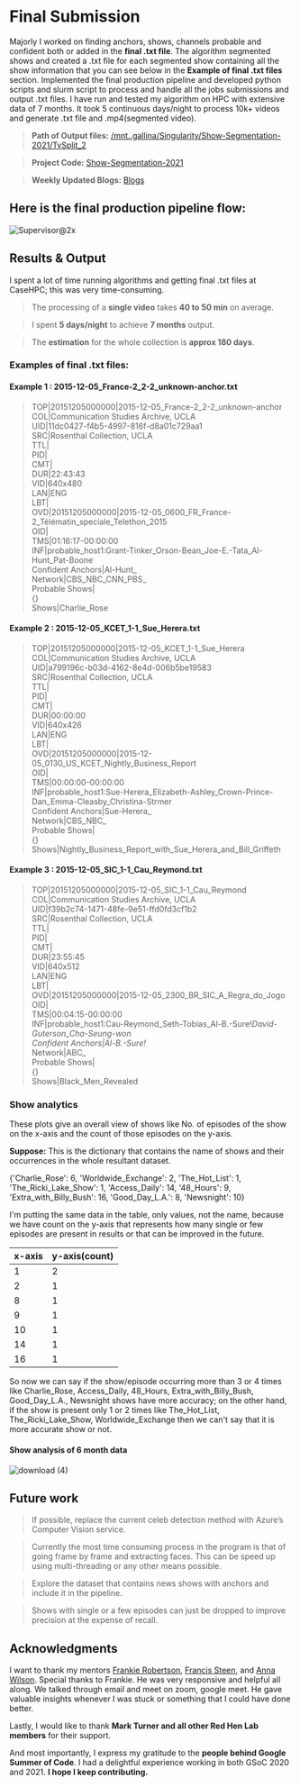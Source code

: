 # Final Submission

Majorly I worked on finding anchors, shows, channels probable and confident both or added in the **final .txt file**. The algorithm segmented shows and created a .txt file for each segmented show containing all the show information that you can see below in the **Example of final .txt files** section. Implemented the final production pipeline and developed python scripts and slurm script to process and handle all the jobs submissions and output .txt files. I have run and tested my algorithm on HPC with extensive data of 7 months. It took 5 continuous days/night to process 10k+ videos and generate .txt file and .mp4(segmented video).
 
> **Path of Output files:** [/mnt..gallina/Singularity/Show-Segmentation-2021/TvSplit_2]()

> **Project Code:** [Show-Segmentation-2021](https://github.com/EdOates84/Show-Segmentation-2021)

> **Weekly Updated Blogs:** [Blogs](https://edoates84.github.io/)

## Here is the final production pipeline flow:

![Supervisor@2x](https://user-images.githubusercontent.com/46043645/129532906-cedbbc32-90cd-4982-8809-87f44da5799d.png)


## Results & Output

I spent a lot of time running algorithms and getting final .txt files at CaseHPC; this was very time-consuming. 
> The processing of a **single video** takes **40 to 50 min** on average.

> I spent **5 days/night** to achieve **7 months** output.

> The **estimation** for the whole collection is **approx 180 days**.

### Examples of final .txt files:

#### Example 1 : 2015-12-05_France-2_2-2_unknown-anchor.txt

>TOP|20151205000000|2015-12-05_France-2_2-2_unknown-anchor<br>
COL|Communication Studies Archive, UCLA<br>
UID|11dc0427-f4b5-4997-816f-d8a01c729aa1<br>
SRC|Rosenthal Collection, UCLA<br>
TTL|<br>
PID|<br>
CMT|<br>
DUR|22:43:43<br>
VID|640x480<br>
LAN|ENG<br>
LBT|<br>
OVD|20151205000000|2015-12-05_0600_FR_France-2_Télématin_speciale_Telethon_2015<br>
OID|<br>
TMS|01:16:17-00:00:00<br>
INF|probable_host1:Grant-Tinker_Orson-Bean_Joe-E.-Tata_Al-Hunt_Pat-Boone<br>
Confident Anchors|Al-Hunt_<br>
Network|CBS_NBC_CNN_PBS_<br>
Probable Shows| <br>
{}<br>
Shows|Charlie_Rose<br>


#### Example 2 : 2015-12-05_KCET_1-1_Sue_Herera.txt

>TOP|20151205000000|2015-12-05_KCET_1-1_Sue_Herera<br>
COL|Communication Studies Archive, UCLA<br>
UID|a799196c-b03d-4162-8e4d-006b5be19583<br>
SRC|Rosenthal Collection, UCLA<br>
TTL|<br>
PID|<br>
CMT|<br>
DUR|00:00:00<br>
VID|640x426<br>
LAN|ENG<br>
LBT|<br>
OVD|20151205000000|2015-12-05_0130_US_KCET_Nightly_Business_Report<br>
OID|<br>
TMS|00:00:00-00:00:00<br>
INF|probable_host1:Sue-Herera_Elizabeth-Ashley_Crown-Prince-Dan_Emma-Cleasby_Christina-Strmer<br>
Confident Anchors|Sue-Herera_<br>
Network|CBS_NBC_<br>
Probable Shows| <br>
{}<br>
Shows|Nightly_Business_Report_with_Sue_Herera_and_Bill_Griffeth<br>


#### Example 3 : 2015-12-05_SIC_1-1_Cau_Reymond.txt

>TOP|20151205000000|2015-12-05_SIC_1-1_Cau_Reymond<br>
COL|Communication Studies Archive, UCLA<br>
UID|f39b2c74-1471-48fe-9e51-ffd0fd3cf1b2<br>
SRC|Rosenthal Collection, UCLA<br>
TTL|<br>
PID|<br>
CMT|<br>
DUR|23:55:45<br>
VID|640x512<br>
LAN|ENG<br>
LBT|<br>
OVD|20151205000000|2015-12-05_2300_BR_SIC_A_Regra_do_Jogo<br>
OID|<br>
TMS|00:04:15-00:00:00<br>
INF|probable_host1:Cau-Reymond_Seth-Tobias_Al-B.-Sure!_David-Guterson_Cha-Seung-won<br>
Confident Anchors|Al-B.-Sure!_<br>
Network|ABC_<br>
Probable Shows| <br>
{}<br>
Shows|Black_Men_Revealed<br>


### Show analytics

These plots give an overall view of shows like No. of episodes of the show on the x-axis and the count of those episodes on the y-axis.

**Suppose:** This is the dictionary that contains the name of shows and their occurrences in the whole resultant dataset. 

{'Charlie_Rose': 6, 'Worldwide_Exchange': 2, 'The_Hot_List': 1, 'The_Ricki_Lake_Show': 1, 'Access_Daily': 14, '48_Hours': 9, 'Extra_with_Billy_Bush': 16, 'Good_Day_L.A.': 8, 'Newsnight': 10}

I'm putting the same data in the table, only values, not the name, because we have count on the y-axis that represents how many single or few episodes are present in results or that can be improved in the future.

| x-axis      | y-axis(count) |
| ----------- | ----------- |
| 1           | 2           |
| 2           | 1           |
| 8           | 1           |
| 9           | 1           |
| 10          | 1           |
| 14          | 1           |
| 16          | 1           |

So now we can say if the show/episode occurring more than 3 or 4 times like Charlie_Rose, Access_Daily, 48_Hours, Extra_with_Billy_Bush, Good_Day_L.A., Newsnight shows have more accuracy; on the other hand, if the show is present only 1 or 2 times like The_Hot_List, The_Ricki_Lake_Show, Worldwide_Exchange then we can't say that it is more accurate show or not.

#### Show analysis of 6 month data

![download (4)](https://user-images.githubusercontent.com/46043645/129891889-1cadd63e-a458-4b85-a12d-316a794d886a.png)



## Future work
> If possible, replace the current celeb detection method with Azure’s Computer Vision service.

> Currently the most time consuming process in the program is that of going frame by frame and extracting faces. This can be speed up using multi-threading or any other means possible.

> Explore the dataset that contains news shows with anchors and include it in the pipeline.

> Shows with single or a few episodes can just be dropped to improve precision at the expense of recall.


## Acknowledgments

I want to thank my mentors [Frankie Robertson](http://frankie.robertson.name/), [Francis Steen](https://comm.ucla.edu/person/francis-steen/), and [Anna Wilson](https://www.rees.ox.ac.uk/people/dr-anna-wilson). Special thanks to Frankie. He was very responsive and helpful all along. We talked through email and meet on zoom, google meet. He gave valuable insights whenever I was stuck or something that I could have done better.

Lastly, I would like to thank **Mark Turner and all other Red Hen Lab members** for their support.

And most importantly, I express my gratitude to the **people behind Google Summer of Code**. I had a delightful experience working in both GSoC 2020 and 2021. **I hope I keep contributing.**


